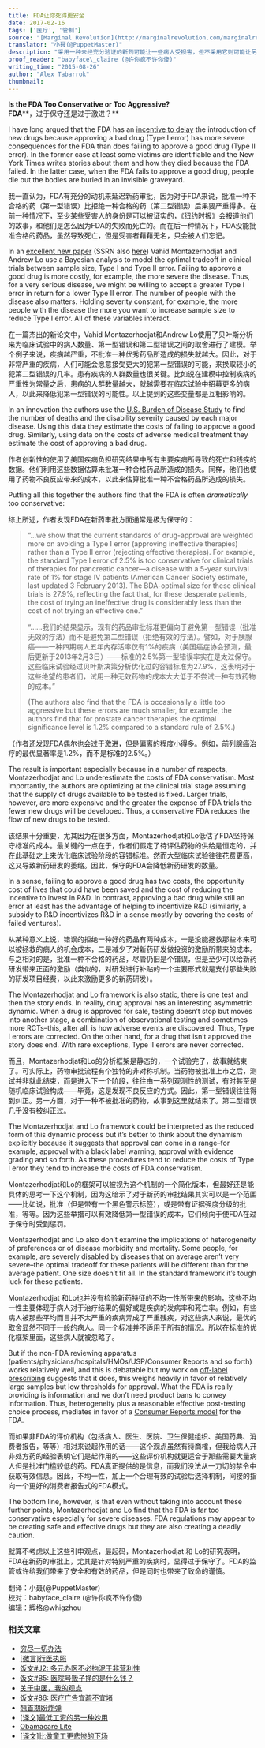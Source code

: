 ```yaml
---
title: FDA让你死得更安全
date: 2017-02-16
tags: ['医疗', '管制']
source: "[Marginal Revolution](http://marginalrevolution.com/marginalrevolution/2015/08/is-the-fda-too-conservative-or-too-aggressive.html)"
translator: "小聂(@PuppetMaster)"
description: "采用一种未经充分验证的新药可能让一些病人受损害，但不采用它则可能让另一些病人错失得救机会，一旦这一得失权衡从个体医生与病患那里转移到政府机构手中，就会自动变得越来越保守，因为他们总是竭力避免第一类错误，而几乎没有动机避免第二类错误。"
proof_reader: "babyface\_claire (@许你疯不许你傻)"
writing_time: "2015-08-26"
author: "Alex Tabarrok"
thumbnail:
---
```


**Is the FDA Too Conservative or Too Aggressive?**  
**FDA****，过于保守还是过于激进？**

I have long argued that the FDA has an [incentive to delay](http://www.fdareview.org/06_incentives.php) the introduction of new drugs because approving a bad drug (Type I error) has more severe consequences for the FDA than does failing to approve a good drug (Type II error). In the former case at least some victims are identifiable and the New York Times writes stories about them and how they died because the FDA failed. In the latter case, when the FDA fails to approve a good drug, people die but the bodies are buried in an invisible graveyard.

我一直认为，FDA有充分的动机来延迟新药审批，因为对于FDA来说，批准一种不合格的药（第一型错误）比拒绝一种合格的药（第二型错误）后果要严重得多。在前一种情况下，至少某些受害人的身份是可以被证实的，《纽约时报》会报道他们的故事，和他们是怎么因为FDA的失败而死亡的。而在后一种情况下，FDA没能批准合格的药品，虽然导致死亡，但是受害者藉藉无名，只会被人们忘记。

In an [excellent new paper](http://papers.ssrn.com/sol3/papers.cfm?abstract_id=2641547) (SSRN also [here](http://alo.mit.edu/wp-content/uploads/2015/08/FDA18b.pdf)) Vahid Montazerhodjat and Andrew Lo use a Bayesian analysis to model the optimal tradeoff in clinical trials between sample size, Type I and Type II error. Failing to approve a good drug is more costly, for example, the more severe the disease. Thus, for a very serious disease, we might be willing to accept a greater Type I error in return for a lower Type II error. The number of people with the disease also matters. Holding severity constant, for example, the more people with the disease the more you want to increase sample size to reduce Type I error. All of these variables interact.

在一篇杰出的新论文中，Vahid Montazerhodjat和Andrew Lo使用了贝叶斯分析来为临床试验中的病人数量、第一型错误和第二型错误之间的取舍进行了建模。举个例子来说，疾病越严重，不批准一种优秀药品所造成的损失就越大。因此，对于非常严重的疾病，人们可能会愿意接受更大的犯第一型错误的可能，来换取较小的犯第二型错误的几率。患有疾病的人群数量也很关键。比如说在建模中控制疾病的严重性为常量之后，患病的人群数量越大，就越需要在临床试验中招募更多的病人，以此来降低犯第一型错误的可能性。以上提到的这些变量都是互相影响的。

In an innovation the authors use the [U.S. Burden of Disease Study](http://jama.jamanetwork.com/article.aspx?articleid=1710486) to find the number of deaths and the disability severity caused by each major disease. Using this data they estimate the costs of failing to approve a good drug. Similarly, using data on the costs of adverse medical treatment they estimate the cost of approving a bad drug.

作者创新性的使用了美国疾病负担研究结果中所有主要疾病所导致的死亡和残疾的数据。他们利用这些数据估算未批准一种合格药品所造成的损失。同样，他们也使用了药物不良反应带来的成本，以此来估算批准一种不合格药品所造成的损失。

Putting all this together the authors find that the FDA is often *dramatically* too conservative:

综上所述，作者发现FDA在新药审批方面通常是极为保守的：


> “…we show that the current standards of drug-approval are weighted more on avoiding a Type I error (approving ineffective therapies) rather than a Type II error (rejecting effective therapies). For example, the standard Type I error of 2.5% is too conservative for clinical trials of therapies for pancreatic cancer—a disease with a 5-year survival rate of 1% for stage IV patients (American Cancer Society estimate, last updated 3 February 2013). The BDA-optimal size for these clinical trials is 27.9%, reflecting the fact that, for these desperate patients, the cost of trying an ineffective drug is considerably less than the cost of not trying an effective one.”
> 
>  “……我们的结果显示，现有的药品审批标准更偏向于避免第一型错误（批准无效的疗法）而不是避免第二型错误（拒绝有效的疗法）。譬如，对于胰腺癌——一种四期病人五年内存活率仅有1%的疾病（美国癌症协会预测，最后更新于2013年2月3日）——标准的2.5%第一型错误率实在是太过保守。这些临床试验经过贝叶斯决策分析优化过的容错标准为27.9%，这表明对于这些绝望的患者们，试用一种无效药物的成本大大低于不尝试一种有效药物的成本。”
> 
>  (The authors also find that the FDA is occasionally a little too aggressive but these errors are much smaller, for example, the authors find that for prostate cancer therapies the optimal significance level is 1.2% compared to a standard rule of 2.5%.)

（作者还发现FDA偶尔也会过于激进，但是偏离的程度小得多。例如，前列腺癌治疗的最优显著率是1.2%，而不是标准的2.5%。）

The result is important especially because in a number of respects, Montazerhodjat and Lo underestimate the costs of FDA conservatism. Most importantly, the authors are optimizing at the clinical trial stage assuming that the supply of drugs available to be tested is fixed. Larger trials, however, are more expensive and the greater the expense of FDA trials the fewer new drugs will be developed. Thus, a conservative FDA reduces the flow of new drugs to be tested.

该结果十分重要，尤其因为在很多方面，Montazerhodjat和Lo低估了FDA坚持保守标准的成本。最关键的一点在于，作者们假定了待评估药物的供给是恒定的，并在此基础之上来优化临床试验阶段的容错标准。然而大型临床试验往往花费更高，这又导致新药研发的萎缩。因此，保守的FDA会降低新药研发的数量。

In a sense, failing to approve a good drug has two costs, the opportunity cost of lives that could have been saved and the cost of reducing the incentive to invest in R&D. In contrast, approving a bad drug while still an error at least has the advantage of helping to incentivize R&D (similarly, a subsidy to R&D incentivizes R&D in a sense mostly by covering the costs of failed ventures).

从某种意义上说，错误的拒绝一种好的药品有两种成本，一是没能拯救那些本来可以被拯救的病人的机会成本，二是减少了对新药研发做投资的激励所带来的成本。与之相对的是，批准一种不合格的药品，尽管仍旧是个错误，但是至少可以给新药研发带来正面的激励（类似的，对研发进行补贴的一个主要形式就是支付那些失败的研发项目经费，以此来激励更多的新药研发）。

The Montazerhodjat and Lo framework is also static, there is one test and then the story ends. In reality, drug approval has an interesting asymmetric dynamic. When a drug is approved for sale, testing doesn’t stop but moves into another stage, a combination of observational testing and sometimes more RCTs–this, after all, is how adverse events are discovered. Thus, Type I errors are corrected. On the other hand, for a drug that isn’t approved the story does end. With rare exceptions, Type II errors are never corrected.

而且，Montazerhodjat和Lo的分析框架是静态的，一个试验完了，故事就结束了。可实际上，药物审批流程有个独特的非对称机制。当药物被批准上市之后，测试并非就此结束，而是进入下一个阶段，往往由一系列观测性的测试，有时甚至是随机临床试验构成——毕竟，这是发现不良反应的方式。因此，第一型错误往往得到纠正。另一方面，对于一种不被批准的药物，故事到这里就结束了。第二型错误几乎没有被纠正过。

The Montazerhodjat and Lo framework could be interpreted as the reduced form of this dynamic process but it’s better to think about the dynamism explicitly because it suggests that approval can come in a range–for example, approval with a black label warning, approval with evidence grading and so forth. As these procedures tend to reduce the costs of Type I error they tend to increase the costs of FDA conservatism.

Montazerhodjat和Lo的框架可以被视为这个机制的一个简化版本，但最好还是能具体的思考一下这个机制，因为这暗示了对于新药的审批结果其实可以是一个范围——比如说，批准（但是带有一个黑色警示标签），或是带有证据强度分级的批准，等等。因为这些举措可以有效降低第一型错误的成本，它们倾向于使FDA在过于保守时受到惩罚。

Montazerhodjat and Lo also don’t examine the implications of heterogeneity of preferences or of disease morbidity and mortality. Some people, for example, are severely disabled by diseases that on average aren’t very severe–the optimal tradeoff for these patients will be different than for the average patient. One size doesn’t fit all. In the standard framework it’s tough luck for these patients.

Montazerhodjat 和Lo也并没有检验新药特征的不均一性所带来的影响，这些不均一性主要体现于病人对于治疗结果的偏好或是疾病的发病率和死亡率。例如，有些病人被那些平均而言并不太严重的疾病弄成了严重残疾，对这些病人来说，最优的取舍显然不同于一般的病人。同一个标准并不适用于所有的情况。所以在标准的优化框架里面，这些病人就被忽略了。

But if the non-FDA reviewing apparatus (patients/physicians/hospitals/HMOs/USP/Consumer Reports and so forth) works relatively well, and this is debatable but my work on [off-label prescribing](https://www.independent.org/pdf/tir/tir_05_1_tabarrok.pdf) suggests that it does, this weighs heavily in favor of relatively large samples but low thresholds for approval. What the FDA is really providing is information and we don’t need product bans to convey information. Thus, heterogeneity plus a reasonable effective post-testing choice process, mediates in favor of a [Consumer Reports model](http://www.independent.org/newsroom/article.asp?id=1500) for the FDA.

而如果非FDA的评价机构（包括病人、医生、医院、卫生保健组织、美国药典、消费者报告，等等）相对来说起作用的话——这个观点虽然有待商榷，但我给病人开非处方药的经验表明它们是起作用的——这些评价机构就更适合于那些需要大量病人但是批准门槛较低的药。FDA真正提供的是信息，而我们没法从一刀切的禁令中获取有效信息。因此，不均一性，加上一个合理有效的试验后选择机制，间接的指向一个更好的消费者报告式的FDA模式。

The bottom line, however, is that even without taking into account these further points, Montazerhodjat and Lo find that the FDA is far too conservative especially for severe diseases. FDA regulations may appear to be creating safe and effective drugs but they are also creating a deadly caution.

就算不考虑以上这些引申观点，最起码，Montazerhodjat 和 Lo的研究表明，FDA在新药的审批上，尤其是针对特别严重的疾病时，显得过于保守了。FDA的监管或许给我们带来了安全和有效的药品，但是同时也带来了致命的谨慎。


翻译：小聂(@PuppetMaster)  
校对：babyface\_claire (@许你疯不许你傻)  
编辑：辉格@whigzhou


### 相关文章

* [穷尽一切办法](https://headsalon.org/archives/7120.html "穷尽一切办法")
* [[微言]行医执照](https://headsalon.org/archives/4497.html "[微言]行医执照")
* [饭文#J2: 多元办医不必拘泥于非营利性](https://headsalon.org/archives/766.html "饭文#J2: 多元办医不必拘泥于非营利性")
* [饭文#B5: 医院号贩子挣的是什么钱？](https://headsalon.org/archives/381.html "饭文#B5: 医院号贩子挣的是什么钱？")
* [关于中医，我的观点](https://headsalon.org/archives/412.html "关于中医，我的观点")
* [饭文#86: 医疗广告宜疏不宜堵](https://headsalon.org/archives/470.html "饭文#86: 医疗广告宜疏不宜堵")
* [翘首期盼炸弹](https://headsalon.org/archives/7623.html "翘首期盼炸弹")
* [[译文]最低工资的另一种妙用](https://headsalon.org/archives/7549.html "[译文]最低工资的另一种妙用")
* [Obamacare Lite](https://headsalon.org/archives/7664.html "Obamacare Lite")
* [[译文]比做童工更悲惨的下场](https://headsalon.org/archives/7520.html "[译文]比做童工更悲惨的下场")
